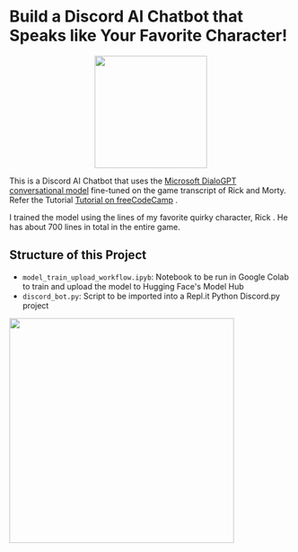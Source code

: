 # Build a Discord AI Chatbot that Speaks like Your Favorite Character!

<div align="center">
  <img src="https://github.com/hrugved06/ML-DL-Projects/blob/main/Discbot.ai/gif-demo/download.png" width=200>
</div>

This is a Discord AI Chatbot that uses the [Microsoft DialoGPT conversational model](https://huggingface.co/microsoft/DialoGPT-medium) fine-tuned on the game transcript of Rick and Morty. Refer the Tutorial [ Tutorial on freeCodeCamp](https://www.freecodecamp.org/news/discord-ai-chatbot/) .

I trained the model using the lines of my favorite quirky character, Rick . He has about 700 lines in total in the entire game.

## Structure of this Project

- `model_train_upload_workflow.ipyb`: Notebook to be run in Google Colab to train and upload the model to Hugging Face's Model Hub
- `discord_bot.py`: Script to be imported into a Repl.it Python Discord.py project

<img src="https://github.com/RuolinZheng08/twewy-discord-chatbot/blob/main/gif-demo/gameplay.png" width=400><br>